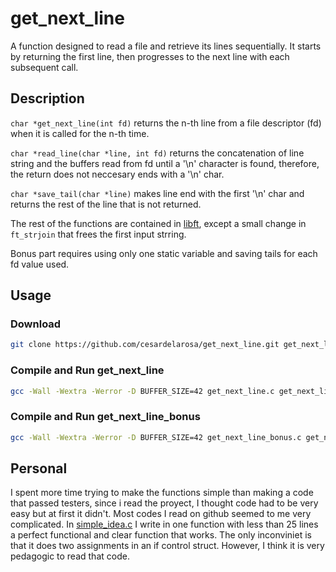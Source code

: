 # get_next_line

A function designed to read a file and retrieve its lines sequentially. It starts by returning the first line, then progresses to the next line with each subsequent call.

## Description

`char *get_next_line(int fd)` returns the n-th line from a file descriptor (fd) when it is called for the n-th time.

`char *read_line(char *line, int fd)` returns the concatenation of line string and the buffers read from fd until a '\n' character is found, therefore, the return does not neccesary ends with a '\n' char.

`char *save_tail(char *line)` makes line end with the first '\n' char and returns the rest of the line that is not returned.

The rest of the functions are contained in [libft](https://www.github.com/cesardelarosa/Libft), except a small change in `ft_strjoin` that frees the first input strring.

Bonus part requires using only one static variable and saving tails for each fd value used.
## Usage

### Download

```bash
git clone https://github.com/cesardelarosa/get_next_line.git get_next_line
```

### Compile and Run get_next_line
```bash
gcc -Wall -Wextra -Werror -D BUFFER_SIZE=42 get_next_line.c get_next_line_utils.c tests/main.c
```

### Compile and Run get_next_line_bonus
```bash
gcc -Wall -Wextra -Werror -D BUFFER_SIZE=42 get_next_line_bonus.c get_next_line_utils_bonus.c tests/main_bonus.c
```
## Personal

I spent more time trying to make the functions simple than making a code that passed testers, since i read the proyect, I thought code had to be very easy but at first it didn't. Most codes I read on github seemed to me very complicated. In [simple_idea.c](https://github.com/cesardelarosa/get_next_line/blob/master/extra/simple_idea.c) I write in one function with less than 25 lines a perfect functional and clear function that works. The only inconviniet is that it does two assignments in an if control struct. However, I think it is very pedagogic to read that code.
